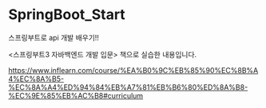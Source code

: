# SpringBoot_Start
스프링부트로 api 개발 배우기!!


&lt;스프링부트3 자바백엔드 개발 입문> 책으로 실습한 내용입니다.

https://www.inflearn.com/course/%EA%B0%9C%EB%85%90%EC%8B%A4%EC%8A%B5-%EC%8A%A4%ED%94%84%EB%A7%81%EB%B6%80%ED%8A%B8-%EC%9E%85%EB%AC%B8#curriculum
